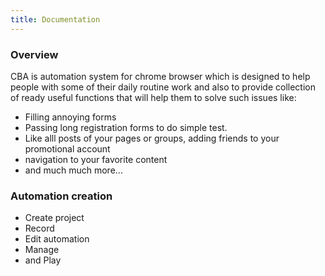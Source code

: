 ```yaml
---
title: Documentation
---
```


### Overview

CBA is automation system for chrome browser which is designed to help people with some of their daily routine work and also to provide collection of ready useful functions that will help them to solve such issues like:

- Filling annoying forms
- Passing long registration forms to do simple test.
- Like alll posts of your pages or groups, adding friends to your promotional account
- navigation to your favorite content
- and much much more...

### Automation creation

- Create project
- Record
- Edit automation
- Manage
- and Play